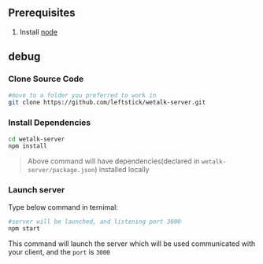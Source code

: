 ## Prerequisites ##

1. Install [node](https://nodejs.org/)

## debug ##

### Clone Source Code ###

```bash
#move to a folder you preferred to work in
git clone https://github.com/leftstick/wetalk-server.git
```

### Install Dependencies ###

```bash
cd wetalk-server
npm install
```

>Above command will have dependencies(declared in `wetalk-server/package.json`) installed locally

### Launch server ###

Type below command in ternimal:

```bash
#server will be launched, and listening port 3000
npm start
```

This command will launch the server which will be used communicated with your client, and the `port` is `3000`
